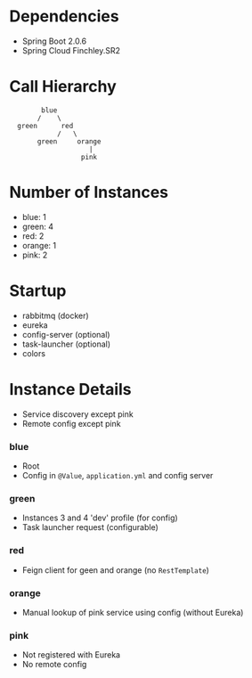 
# Dependencies

* Spring Boot 2.0.6
* Spring Cloud Finchley.SR2

# Call Hierarchy

            blue
           /    \
      green      red
                /   \
           green     orange
                        |
                      pink
           

# Number of Instances

* blue: 1
* green: 4
* red: 2
* orange: 1
* pink: 2

# Startup

* rabbitmq (docker)
* eureka
* config-server (optional)
* task-launcher (optional)
* colors

# Instance Details

* Service discovery except pink
* Remote config except pink

### blue

* Root
* Config in `@Value`, `application.yml` and config server

### green

* Instances 3 and 4 'dev' profile (for config)
* Task launcher request (configurable)

### red

* Feign client for geen and orange (no `RestTemplate`)

### orange

* Manual lookup of pink service using config (without Eureka)

### pink

* Not registered with Eureka
* No remote config